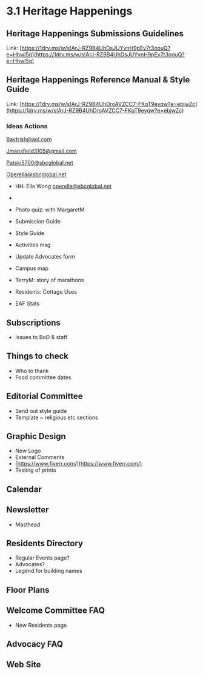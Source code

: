 # 3.1 Heritage Happenings

## Heritage Happenings Submissions Guidelines

Link: [https://1drv.ms/w/s!ArJ-RZ9B4UhDsJUYvnH9pEv7t3oouQ?e=Hhwl5q](https://1drv.ms/w/s!ArJ-RZ9B4UhDsJUYvnH9pEv7t3oouQ?e=Hhwl5q)

## Heritage Happenings Reference Manual & Style Guide

Link: [https://1drv.ms/w/s!ArJ-RZ9B4UhDroAVZCC7-FKqT9eyqw?e=ebjwZc](https://1drv.ms/w/s!ArJ-RZ9B4UhDroAVZCC7-FKqT9eyqw?e=ebjwZc)

### Ideas Actions

  

Baytrish@aol.com

  

Jmansfield3105@gmail.com

  

Patski5700@sbcglobal.net

  

Operella@sbcglobal.net

  

* HH: Ella Wong <operella@sbcglobal.net>
*   

* Photo quiz: with MargaretM
* Submission Guide
* Style Guide
* Activities msg
* Update Advocates form
* Campus map
* TerryM: story of marathons
* Residents: Cottage Uses
* EAF Stats

## Subscriptions

* Issues to BoD & staff

## Things to check

* Who to thank
* Food committee dates

## Editorial Committee

* Send out style guide
* Template ~ religious etc sections

## Graphic Design

* New Logo
* External Comments
* [https://www.fiverr.com/](https://www.fiverr.com/)
* Testing of prints

## Calendar

## Newsletter

* Masthead

## Residents Directory

* Regular Events page?
* Advocates?
* Legend for building names

## Floor Plans

## Welcome Committee FAQ

* New Residents page

## Advocacy FAQ

## Web Site